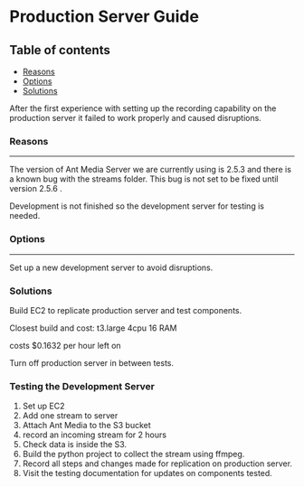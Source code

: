# Production Server Guide

## Table of contents

* [Reasons](#reasons)
* [Options](#options)
* [Solutions](#solutions)

After the first experience with setting up the recording capability on the production server it failed to work properly and caused disruptions.

### Reasons

<hr>

The version of Ant Media Server we are currently using is 2.5.3 and there is a known bug with the streams folder. This bug is not set to be fixed until version 2.5.6 .

Development is not finished so the development server for testing is needed.

### Options

<hr>

Set up a new development server to avoid disruptions.

### Solutions

Build EC2 to replicate production server and test components.

Closest build and cost:
t3.large
4cpu
16 RAM

costs $0.1632 per hour left on

Turn off production server in between tests.

### Testing the Development Server

1. Set up EC2
2. Add one stream to server
3. Attach Ant Media to the S3 bucket
4. record an incoming stream for 2 hours
5. Check data is inside the S3.
6. Build the python project to collect the stream using ffmpeg.
7. Record all steps and changes made for replication on production server.
8. Visit the testing documentation for updates on components tested.
